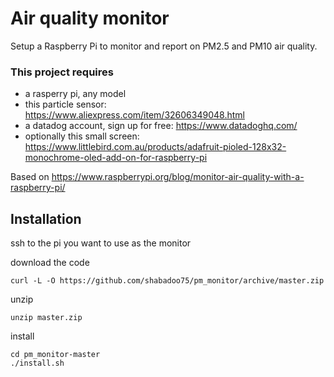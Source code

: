 # Air quality monitor
Setup a Raspberry Pi to monitor and report on PM2.5 and PM10 air quality.

### This project requires
- a rasperry pi, any model
- this particle sensor: https://www.aliexpress.com/item/32606349048.html
- a datadog account, sign up for free: https://www.datadoghq.com/
- optionally this small screen: https://www.littlebird.com.au/products/adafruit-pioled-128x32-monochrome-oled-add-on-for-raspberry-pi


Based on https://www.raspberrypi.org/blog/monitor-air-quality-with-a-raspberry-pi/


## Installation

ssh to the pi you want to use as the monitor

download the code

```
curl -L -O https://github.com/shabadoo75/pm_monitor/archive/master.zip
```

unzip
```
unzip master.zip
```

install
```
cd pm_monitor-master
./install.sh
```
